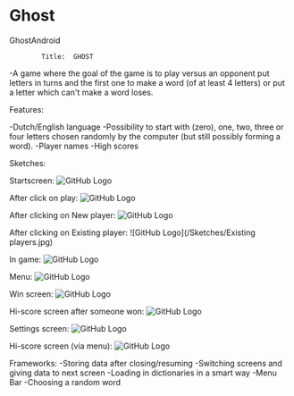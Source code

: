 # Ghost
GhostAndroid

			Title:	GHOST

-A game where the goal of the game is to play versus an opponent 
put letters in turns and the first one to make a word (of at least 4 letters) 
or put a letter which can't make a word loses.

Features:

-Dutch/English language
-Possibility to start with (zero), one, two, three or four letters chosen randomly 
 by the computer (but still possibly forming a word).
-Player names
-High scores

Sketches:

Startscreen:
![GitHub Logo](/Sketches/Start.jpg)

After click on play: ![GitHub Logo](/Sketches/ChoosePlayer.jpg)

After clicking on New player: ![GitHub Logo](/Sketches/CreateAccount.jpg)

After clicking on Existing player: ![GitHub Logo](/Sketches/Existing players.jpg)

In game: ![GitHub Logo](/Sketches/Game.jpg)



Menu: ![GitHub Logo](/Sketches/Menu.jpg)


Win screen: ![GitHub Logo](/Sketches/Won.jpg)

Hi-score screen after someone won: ![GitHub Logo](/Sketches/Hi-ScoresAfterGame.jpg)

Settings screen: ![GitHub Logo](/Sketches/Settings.jpg)

Hi-score screen (via menu): ![GitHub Logo](/Sketches/Hi-Scores.jpg)


Frameworks:
-Storing data after closing/resuming
-Switching screens and giving data to next screen
-Loading in dictionaries in a smart way
-Menu Bar
-Choosing a random word


